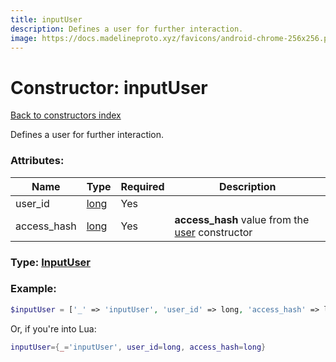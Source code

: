 ```yaml
---
title: inputUser
description: Defines a user for further interaction.
image: https://docs.madelineproto.xyz/favicons/android-chrome-256x256.png
---
```

# Constructor: inputUser  
[Back to constructors index](index.md)



Defines a user for further interaction.

### Attributes:

| Name     |    Type       | Required | Description |
|----------|---------------|----------|-------------|
|user\_id|[long](../types/long.md) | Yes|
|access\_hash|[long](../types/long.md) | Yes|**access\_hash** value from the [user](../constructors/user.md) constructor|



### Type: [InputUser](../types/InputUser.md)


### Example:

```php
$inputUser = ['_' => 'inputUser', 'user_id' => long, 'access_hash' => long];
```  


Or, if you're into Lua:

```lua
inputUser={_='inputUser', user_id=long, access_hash=long}

```


